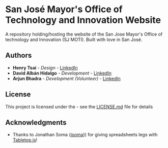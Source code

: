 # San José Mayor's Office of Technology and Innovation Website

A repository holding/hosting the website of the San Jose Mayor's Office of technology and Innovation (SJ MOTI). Built with love in San José.

## Authors

* **Henry Tsai** - *Design* - [LinkedIn](https://www.linkedin.com/in/henrytsai/)
* **David Albán Hidalgo** - *Development* - [LinkedIn](www.linkedin.com/in/david-albán-hidalgo)
* **Arjun Bhadra** - *Development (Volunteer)* - [LinkedIn](https://www.linkedin.com/in/arjunbhadra/)

## License

This project is licensed under the  - see the [LICENSE.md](LICENSE.md) file for details

## Acknowledgments

* Thanks to Jonathan Soma ([jsoma](https://github.com/jsoma/))) for giving spreadsheets legs with [Tabletop.js](https://github.com/jsoma/tabletop)!